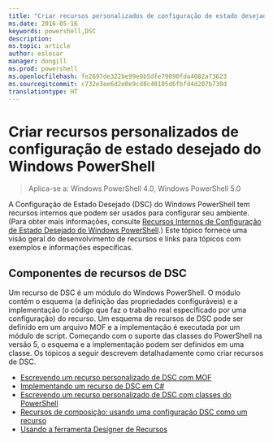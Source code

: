 ```yaml
---
title: "Criar recursos personalizados de configuração de estado desejado do Windows PowerShell"
ms.date: 2016-05-16
keywords: powershell,DSC
description: 
ms.topic: article
author: eslesar
manager: dongill
ms.prod: powershell
ms.openlocfilehash: fe2697de322be99e9b5dfe79090fda4082a73623
ms.sourcegitcommit: c732e3ee6d2e0e9cd8c40105d6fbfd4d207b730d
translationtype: HT
---
```

# <a name="build-custom-windows-powershell-desired-state-configuration-resources"></a>Criar recursos personalizados de configuração de estado desejado do Windows PowerShell

> Aplica-se a: Windows PowerShell 4.0, Windows PowerShell 5.0

A Configuração de Estado Desejado (DSC) do Windows PowerShell tem recursos internos que podem ser usados para configurar seu ambiente. (Para obter mais informações, consulte [Recursos Internos de Configuração de Estado Desejado do Windows PowerShell](builtInResource.md).) Este tópico fornece uma visão geral do desenvolvimento de recursos e links para tópicos com exemplos e informações específicas.

## <a name="dsc-resource-components"></a>Componentes de recursos de DSC

Um recurso de DSC é um módulo do Windows PowerShell. O módulo contém o esquema (a definição das propriedades configuráveis) e a implementação (o código que faz o trabalho real especificado por uma configuração) do recurso. Um esquema de recursos de DSC pode ser definido em um arquivo MOF e a implementação é executada por um módulo de script. Começando com o suporte das classes do PowerShell na versão 5, o esquema e a implementação podem ser definidos em uma classe. Os tópicos a seguir descrevem detalhadamente como criar recursos de DSC.

* [Escrevendo um recurso personalizado de DSC com MOF](authoringResourceMOF.md) 
* [Implementando um recurso de DSC em C#](authoringResourceMofCS.md) 
* [Escrevendo um recurso personalizado de DSC com classes do PowerShell](authoringResourceClass.md) 
* [Recursos de composição: usando uma configuração DSC como um recurso](authoringResourceComposite.md) 
* [Usando a ferramenta Designer de Recursos](authoringResourceMofDesigner.md) 

